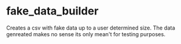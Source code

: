 # fake_data_builder

Creates a csv with fake data up to a user determined size. The data genreated makes no sense its only mean't for testing purposes.
